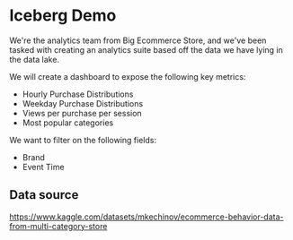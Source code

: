 # Iceberg Demo

We're the analytics team from Big Ecommerce Store, and we've been tasked with creating an analytics
suite based off the data we have lying in the data lake.

We will create a dashboard to expose the following key metrics:

- Hourly Purchase Distributions
- Weekday Purchase Distributions
- Views per purchase per session
- Most popular categories

We want to filter on the following fields:
- Brand
- Event Time

## Data source
https://www.kaggle.com/datasets/mkechinov/ecommerce-behavior-data-from-multi-category-store